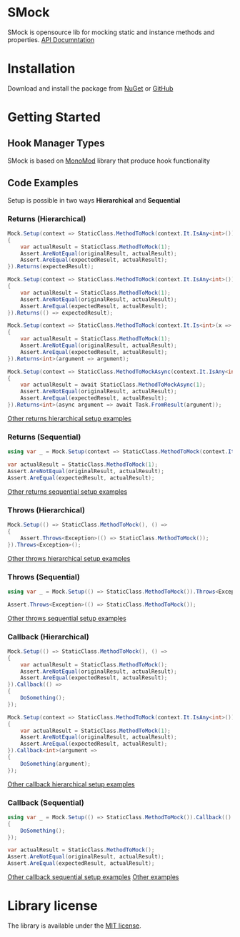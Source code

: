 # SMock
SMock is opensource lib for mocking static and instance methods and properties. [API Documntation](https://svetlova.github.io/static-mock/api/index.html)
# Installation
Download and install the package from [NuGet](https://www.nuget.org/packages/SMock/) or [GitHub](https://github.com/SvetlovA/static-mock/pkgs/nuget/SMock)
# Getting Started
## Hook Manager Types
SMock is based on [MonoMod](https://github.com/MonoMod/MonoMod) library that produce hook functionality
## Code Examples
Setup is possible in two ways **Hierarchical** and **Sequential**
### Returns (Hierarchical)
```cs
Mock.Setup(context => StaticClass.MethodToMock(context.It.IsAny<int>()), () =>
{
    var actualResult = StaticClass.MethodToMock(1);
    Assert.AreNotEqual(originalResult, actualResult);
    Assert.AreEqual(expectedResult, actualResult);
}).Returns(expectedResult);

Mock.Setup(context => StaticClass.MethodToMock(context.It.IsAny<int>()), () =>
{
    var actualResult = StaticClass.MethodToMock(1);
    Assert.AreNotEqual(originalResult, actualResult);
    Assert.AreEqual(expectedResult, actualResult);
}).Returns(() => expectedResult);

Mock.Setup(context => StaticClass.MethodToMock(context.It.Is<int>(x => x == 1)), () =>
{
    var actualResult = StaticClass.MethodToMock(1);
    Assert.AreNotEqual(originalResult, actualResult);
    Assert.AreEqual(expectedResult, actualResult);
}).Returns<int>(argument => argument);

Mock.Setup(context => StaticClass.MethodToMockAsync(context.It.IsAny<int>()), async () =>
{
    var actualResult = await StaticClass.MethodToMockAsync(1);
    Assert.AreNotEqual(originalResult, actualResult);
    Assert.AreEqual(expectedResult, actualResult);
}).Returns<int>(async argument => await Task.FromResult(argument));
```
[Other returns hierarchical setup examples](https://github.com/SvetlovA/static-mock/tree/master/src/StaticMock.Tests/Tests/Hierarchical/ReturnsTests)
### Returns (Sequential)
```cs
using var _ = Mock.Setup(context => StaticClass.MethodToMock(context.It.IsAny<int>())).Returns(expectedResult);

var actualResult = StaticClass.MethodToMock(1);
Assert.AreNotEqual(originalResult, actualResult);
Assert.AreEqual(expectedResult, actualResult);
```
[Other returns sequential setup examples](https://github.com/SvetlovA/static-mock/tree/master/src/StaticMock.Tests/Tests/Sequential/ReturnsTests)
### Throws (Hierarchical)
```cs
Mock.Setup(() => StaticClass.MethodToMock(), () =>
{
    Assert.Throws<Exception>(() => StaticClass.MethodToMock());
}).Throws<Exception>();
```
[Other throws hierarchical setup examples](https://github.com/SvetlovA/static-mock/tree/master/src/StaticMock.Tests/Tests/Hierarchical/ThrowsTests)
### Throws (Sequential)
```cs
using var _ = Mock.Setup(() => StaticClass.MethodToMock()).Throws<Exception>();

Assert.Throws<Exception>(() => StaticClass.MethodToMock());
```
[Other throws sequential setup examples](https://github.com/SvetlovA/static-mock/tree/master/src/StaticMock.Tests/Tests/Sequential/ThrowsTests)
### Callback (Hierarchical)
```cs
Mock.Setup(() => StaticClass.MethodToMock(), () =>
{
    var actualResult = StaticClass.MethodToMock();
    Assert.AreNotEqual(originalResult, actualResult);
    Assert.AreEqual(expectedResult, actualResult);
}).Callback(() =>
{
    DoSomething();
});

Mock.Setup(context => StaticClass.MethodToMock(context.It.IsAny<int>()), () =>
{
    var actualResult = StaticClass.MethodToMock(1);
    Assert.AreNotEqual(originalResult, actualResult);
    Assert.AreEqual(expectedResult, actualResult);
}).Callback<int>(argument =>
{
    DoSomething(argument);
});
```
[Other callback hierarchical setup examples](https://github.com/SvetlovA/static-mock/tree/master/src/StaticMock.Tests/Tests/Hierarchical/CallbackTests)
### Callback (Sequential)
```cs
using var _ = Mock.Setup(() => StaticClass.MethodToMock()).Callback(() =>
{
    DoSomething();
});

var actualResult = StaticClass.MethodToMock();
Assert.AreNotEqual(originalResult, actualResult);
Assert.AreEqual(expectedResult, actualResult);
```
[Other callback sequential setup examples](https://github.com/SvetlovA/static-mock/tree/master/src/StaticMock.Tests/Tests/Sequential/CallbackTests)
[Other examples](https://github.com/SvetlovA/static-mock/tree/master/src/StaticMock.Tests/Tests)
# Library license
The library is available under the [MIT license](https://github.com/SvetlovA/static-mock/blob/master/LICENSE).